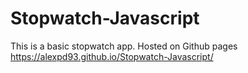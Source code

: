 # Stopwatch-Javascript
This is a basic stopwatch app. Hosted on Github pages https://alexpd93.github.io/Stopwatch-Javascript/
